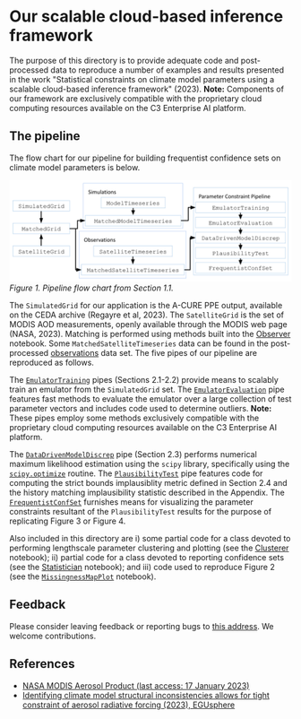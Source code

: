 # Our scalable cloud-based inference framework

The purpose of this directory is to provide adequate code and post-processed data to reproduce a number of examples and results presented in the work "Statistical constraints on climate model parameters using a scalable cloud-based inference framework" (2023). **Note:** Components of our framework are exclusively compatible with the proprietary cloud computing resources available on the C3 Enterprise AI platform.

## The pipeline

The flow chart for our pipeline for building frequentist confidence sets on climate model parameters is below.

![](./data_model.png?raw=true "Inference framework pipeline")
*Figure 1. Pipeline flow chart from Section 1.1.*

The `SimulatedGrid` for our application is the A-CURE PPE output, available on the CEDA archive (Regayre et al, 2023). The `SatelliteGrid` is the set of MODIS AOD measurements, openly available through the MODIS web page (NASA, 2023). Matching is performed using methods built into the [Observer](./notebooks/classes/Observer.ipynb) notebook. Some `MatchedSatelliteTimeseries` data can be found in the post-processed [observations](./postProcessedData/observations.csv) data set. The five pipes of our pipeline are reproduced as follows.

The [`EmulatorTraining`](./notebooks/classes/Emulator.ipynb) pipes (Sections 2.1-2.2) provide means to scalably train an emulator from the `SimulatedGrid` set. The [`EmulatorEvaluation`](./notebooks/pipeline/EmulatorEvaluation.ipynb) pipe features fast methods to evaluate the emulator over a large collection of test parameter vectors and includes code used to determine outliers. **Note:** These pipes employ some methods exclusively compatible with the proprietary cloud computing resources available on the C3 Enterprise AI platform.

The [`DataDrivenModelDiscrep`](./notebooks/pipeline/DataDrivenModelDiscrep.ipynb) pipe (Section 2.3) performs numerical maximum likelihood estimation using the `scipy` library, specifically using the [`scipy.optimize`](https://docs.scipy.org/doc/scipy/reference/generated/scipy.optimize.minimize_scalar.html#scipy.optimize.minimize_scalar) routine. The [`PlausibilityTest`](./notebooks/pipeline/PlausibilityTest.ipynb) pipe features code for computing the strict bounds implausiblity metric defined in Section 2.4 and the history matching implausibility statistic described in the Appendix. The [`FrequentistConfSet`](./notebooks/pipeline/FrequentistConfSet.ipynb) furnishes means for visualizing the parameter constraints resultant of the `PlausibilityTest` results for the purpose of replicating Figure 3 or Figure 4.

 Also included in this directory are i) some partial code for a class devoted to performing lengthscale parameter clustering and plotting (see the [Clusterer](./notebooks/classes/Clusterer.ipynb) notebook); ii) partial code for a class devoted to reporting confidence sets (see the [Statistician](./notebooks/classes/Statistician.ipynb) notebook); and iii) code used to reproduce Figure 2 (see the [`MissingnessMapPlot`](./notebooks/MissingnessMapPlot.ipynb) notebook).

## Feedback

Please consider leaving feedback or reporting bugs to [this address](mailto:jcarzon@andrew.cmu.edu). We welcome contributions.

## References

 - [NASA MODIS Aerosol Product (last access: 17 January 2023)](https://modis.gsfc.nasa.gov/data/dataprod/mod04.php)
 - [Identifying climate model structural inconsistencies allows for tight constraint of aerosol radiative forcing (2023), EGUsphere](https://egusphere.copernicus.org/preprints/2023/egusphere-2023-77/)